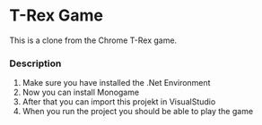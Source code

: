 # T-Rex Game

This is a clone from the Chrome T-Rex game.

### Description

1. Make sure you have installed the .Net Environment 
2. Now you can install Monogame
3. After that you can import this projekt in VisualStudio
4. When you run the project you should be able to play the game
